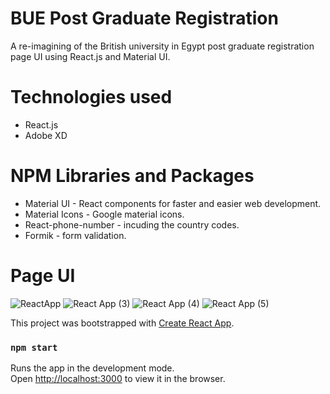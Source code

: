 # BUE Post Graduate Registration 
A re-imagining of the British university in Egypt post graduate registration page UI using React.js and Material UI.

# Technologies used
- React.js
- Adobe XD

# NPM Libraries and Packages
- Material UI - React components for faster and easier web development.
- Material Icons - Google material icons.
- React-phone-number - incuding the country codes.
- Formik - form validation.

# Page UI

![ReactApp](https://user-images.githubusercontent.com/41570565/96420759-30020d80-11f6-11eb-8f69-a6259b013122.png)
![React App (3)](https://user-images.githubusercontent.com/41570565/96420937-6c356e00-11f6-11eb-8e02-11087c2266cf.png)
![React App (4)](https://user-images.githubusercontent.com/41570565/96420975-7b1c2080-11f6-11eb-81c3-192debbed305.png)
![React App (5)](https://user-images.githubusercontent.com/41570565/96421072-9c7d0c80-11f6-11eb-8852-1152533a443d.png)


This project was bootstrapped with [Create React App](https://github.com/facebook/create-react-app).

### `npm start`

Runs the app in the development mode.<br />
Open [http://localhost:3000](http://localhost:3000) to view it in the browser.


